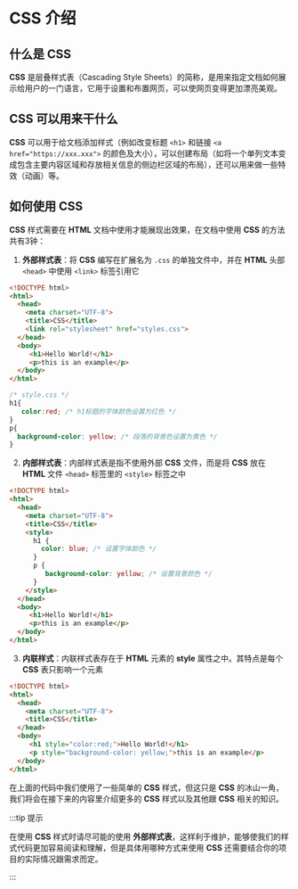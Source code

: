 # CSS 介绍

## 什么是 CSS
**CSS** 是层叠样式表（Cascading Style Sheets）的简称，是用来指定文档如何展示给用户的一门语言，它用于设置和布置网页，可以使网页变得更加漂亮美观。

## CSS 可以用来干什么
**CSS**  可以用于给文档添加样式（例如改变标题 ```<h1>``` 和链接 ```<a href="https://xxx.xxx">``` 的颜色及大小），可以创建布局（如将一个单列文本变成包含主要内容区域和存放相关信息的侧边栏区域的布局），还可以用来做一些特效（动画）等。

## 如何使用 CSS
**CSS** 样式需要在 **HTML** 文档中使用才能展现出效果，在文档中使用 **CSS** 的方法共有3钟：  
1. **外部样式表**：将 **CSS** 编写在扩展名为 ```.css``` 的单独文件中，并在 **HTML** 头部 ```<head>``` 中使用 ```<link>``` 标签引用它  
    
<CodeGroup>
  <CodeGroupItem title="HTML">

```html
<!DOCTYPE html>
<html>
  <head>
    <meta charset="UTF-8">
    <title>CSS</title>
    <link rel="stylesheet" href="styles.css">
  </head>
  <body>
     <h1>Hello World!</h1>
     <p>this is an example</p>
  </body>
</html>
```  

 </CodeGroupItem>

 <CodeGroupItem title="CSS">

```css
/* style.css */
h1{
   color:red; /* h1标题的字体颜色设置为红色 */
}
p{
  background-color: yellow; /* 段落的背景色设置为黄色 */  
}
```  

  </CodeGroupItem>
</CodeGroup>  

2. **内部样式表**：内部样式表是指不使用外部 **CSS** 文件，而是将 **CSS** 放在 **HTML** 文件 ```<head>``` 标签里的 ```<style>``` 标签之中  
    
<CodeGroup>
  <CodeGroupItem title="HTML">

```html
<!DOCTYPE html>
<html>
  <head>
    <meta charset="UTF-8">
    <title>CSS</title>
    <style>
      h1 {
        color: blue; /* 设置字体颜色 */
      }
      p {
         background-color: yellow; /* 设置背景颜色 */
      }
    </style>
  </head>
  <body>
     <h1>Hello World!</h1>
     <p>this is an example</p>
  </body>
</html>
```    
  </CodeGroupItem>
</CodeGroup>  

3. **内联样式**：内联样式表存在于 **HTML** 元素的 **style** 属性之中。其特点是每个 **CSS** 表只影响一个元素  
  
<CodeGroup>
  <CodeGroupItem title="HTML">

```html
<!DOCTYPE html>
<html>
  <head>
    <meta charset="UTF-8">
    <title>CSS</title>
  </head>
  <body>
     <h1 style="color:red;">Hello World!</h1>
     <p style="background-color: yellow;">this is an example</p>
  </body>
</html>
```    
  </CodeGroupItem>
</CodeGroup>  

在上面的代码中我们使用了一些简单的 **CSS** 样式，但这只是 **CSS** 的冰山一角，我们将会在接下来的内容里介绍更多的 **CSS** 样式以及其他跟 **CSS** 相关的知识。   

:::tip 提示  
  
在使用 **CSS** 样式时请尽可能的使用 **外部样式表**，这样利于维护，能够使我们的样式代码更加容易阅读和理解，但是具体用哪种方式来使用 **CSS** 还需要结合你的项目的实际情况跟需求而定。
    
:::        